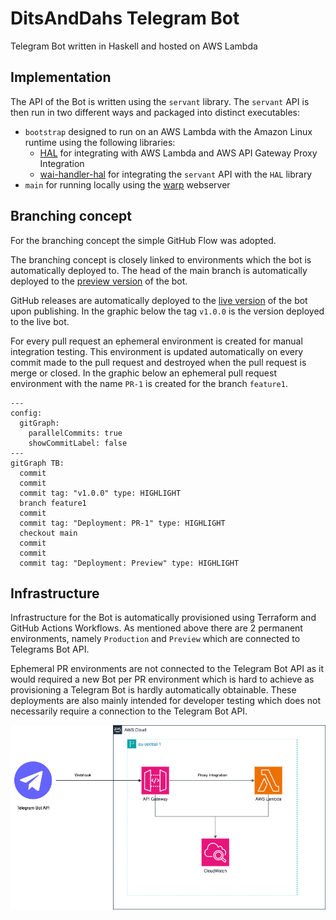 # DitsAndDahs Telegram Bot

Telegram Bot written in Haskell and hosted on AWS Lambda

## Implementation

The API of the Bot is written using the `servant` library. The `servant` API is then run in two different ways and packaged into distinct executables:

- `bootstrap` designed to run on an AWS Lambda with the Amazon Linux runtime using the following libraries:
  - [HAL](https://github.com/Nike-Inc/hal) for integrating with AWS Lambda and AWS API Gateway Proxy Integration
  - [wai-handler-hal](https://github.com/bellroy/wai-handler-hal) for integrating the `servant` API with the `HAL` library
- `main` for running locally using the [warp](https://hackage.haskell.org/package/warp) webserver

## Branching concept

For the branching concept the simple GitHub Flow was adopted. 

The branching concept is closely linked to environments which the bot is automatically deployed to. The head of the main branch is automatically deployed to the [preview version](https://t.me/DitsAndDahsPreviewBot) of the bot.

GitHub releases are automatically deployed to the [live version](https://t.me/DitsAndDahsBot) of the bot upon publishing. In the graphic below the tag `v1.0.0` is the version deployed to the live bot.

For every pull request an ephemeral environment is created for manual integration testing. This environment is updated automatically on every commit made to the pull request and destroyed when the pull request is merge or closed. In the graphic below an ephemeral pull request environment with the name `PR-1` is created for the branch `feature1`.

```mermaid
---
config:
  gitGraph:
    parallelCommits: true
    showCommitLabel: false
---
gitGraph TB:
  commit
  commit
  commit tag: "v1.0.0" type: HIGHLIGHT
  branch feature1
  commit
  commit tag: "Deployment: PR-1" type: HIGHLIGHT
  checkout main
  commit
  commit
  commit tag: "Deployment: Preview" type: HIGHLIGHT
```

## Infrastructure

Infrastructure for the Bot is automatically provisioned using Terraform and GitHub Actions Workflows. As mentioned above there are 2 permanent environments, namely `Production` and `Preview` which are connected to Telegrams Bot API.

Ephemeral PR environments are not connected to the Telegram Bot API as it would required a new Bot per PR environment which is hard to achieve as provisioning a Telegram Bot is hardly automatically obtainable. These deployments are also mainly intended for developer testing which does not necessarily require a connection to the Telegram Bot API.

![Architecutre](./docs/dits-and-dahs-telegram-bot-architecture.png)